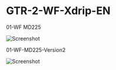 # GTR-2-WF-Xdrip-EN


01-WF MD225

![Screenshot](https://raw.githubusercontent.com/twinko/GTR-2-WF-Xdrip-EN/main/01-WF%20MD225/Preview.gif)




01-WF-MD225-Version2

![Screenshot](https://raw.githubusercontent.com/twinko/GTR-2-WF-Xdrip-EN/main/01-WF-MD225-Version2/Preview2.gif)
